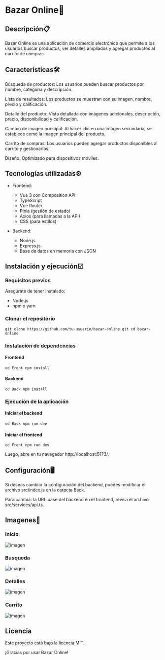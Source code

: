 # Bazar Online🚌

## Descripción📋

Bazar Online es una aplicación de comercio electrónico que permite a los usuarios buscar productos, ver detalles ampliados y agregar productos al carrito de compras. 

## Características🛠

Búsqueda de productos: Los usuarios pueden buscar productos por nombre, categoría y descripción.

Lista de resultados: Los productos se muestran con su imagen, nombre, precio y calificación.

Detalle del producto: Vista detallada con imágenes adicionales, descripción, precio, disponibilidad y calificación.

Cambio de imagen principal: Al hacer clic en una imagen secundaria, se establece como la imagen principal del producto.

Carrito de compras: Los usuarios pueden agregar productos disponibles al carrito y gestionarlos.

Diseño: Optimizado para dispositivos móviles.

## Tecnologías utilizadas⚙

- Frontend:
  - Vue 3 con Composition API
  - TypeScript
  - Vue Router
  - Pinia (gestión de estado)
  - Axios (para llamadas a la API)
  - CSS (para estilos)

- Backend:
  - Node.js
  - Express.js
  - Base de datos en memoria con JSON

## Instalación y ejecución☑

### Requisitos previos

Asegúrate de tener instalado:
 - Node.js
 - npm o yarn

### Clonar el repositorio

`git clone https://github.com/tu-usuario/bazar-online.git
cd bazar-online`

### Instalación de dependencias

#### Frontend

`cd Front
npm install`

#### Backend

`cd Back
npm install`

### Ejecución de la aplicación

#### Iniciar el backend

`cd Back
npm run dev`

#### Iniciar el frontend

`cd Front
npm run dev`

Luego, abre en tu navegador http://localhost:5173/.

## Configuración🖥

Si deseas cambiar la configuración del backend, puedes modificar el archivo src/index.js en la carpeta Back.

Para cambiar la URL base del backend en el frontend, revisa el archivo src/services/api.ts.

## Imagenes📸
### Inicio
  ![imagen](https://github.com/user-attachments/assets/3fadc17c-cb2a-4a19-98a1-46a59a31a672)
### Busqueda
![imagen](https://github.com/user-attachments/assets/229efd5d-b1c9-47dc-9fef-3de72b5169f2)
### Detalles
![imagen](https://github.com/user-attachments/assets/738863f1-a6eb-4c0d-811f-f9eec96010cd)
### Carrito
![imagen](https://github.com/user-attachments/assets/48a0c25d-159e-4dfa-9b08-cf1a9065ce45)






## Licencia

Este proyecto está bajo la licencia MIT.

¡Gracias por usar Bazar Online! 

